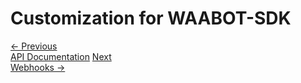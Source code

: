 <head>
<link rel="stylesheet" href="../style.css">
</head>


# Customization for WAABOT-SDK












<footer>
  <a class="prev-page" href="../../api-documentation.md">&larr; Previous <br>
  API Documentation</a>
  <a class="next-page" href="../../webhooks.md">Next <br>
  Webhooks &rarr;</a>
</footer>

